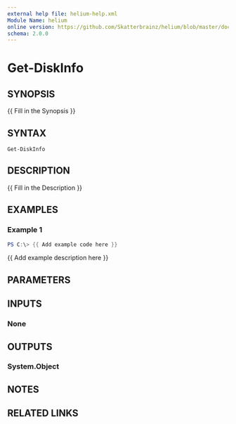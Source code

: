 ```yaml
---
external help file: helium-help.xml
Module Name: helium
online version: https://github.com/Skatterbrainz/helium/blob/master/docs/Get-DfsShareFileSizes.md
schema: 2.0.0
---
```


# Get-DiskInfo

## SYNOPSIS
{{ Fill in the Synopsis }}

## SYNTAX

```
Get-DiskInfo
```

## DESCRIPTION
{{ Fill in the Description }}

## EXAMPLES

### Example 1
```powershell
PS C:\> {{ Add example code here }}
```

{{ Add example description here }}

## PARAMETERS

## INPUTS

### None
## OUTPUTS

### System.Object
## NOTES

## RELATED LINKS
